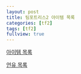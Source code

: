 ```yaml
---
layout: post
title: 팀포트리스2 아이템 목록
categories: [tf2]
tags: [tf2]
fullview: true
---
```


[아이템 목록](https://fhfh6666.github.io/go/items.html)

[언유 목록](https://fhfh6666.github.io/go/unusuals.html)
